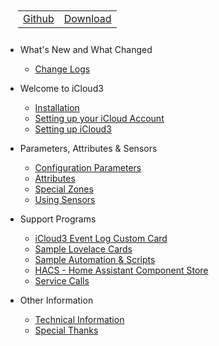 <nav>
  <table style="padding: 10px 0px 10px 20px;">
    <tr>
      <td>
        <a href="https://github.com/gcobb321/icloud3" class="button-base">Github</a>
      </td>
      <td>
        <a href="https://github.com/gcobb321/icloud3/releases" class="button-base">Download</a>
      </td>
    </tr>
  </table>
</nav>

- What's New and What Changed
  - [Change Logs](/CHANGELOG.md)
  
- Welcome to iCloud3
  - [Installation](chapters/1-installation.md)
  - [Setting up your iCloud Account](chapters/1-setting-up-icloud-account.md)
  - [Setting up iCloud3](chapters/1-setting-up-icloud3.md)
  
- Parameters, Attributes & Sensors
  - [Configuration Parameters](chapters/2-config-parms.md)
  - [Attributes](chapters/2-attributes.md)
  - [Special Zones](chapters/2-special-zones.md)
  - [Using Sensors](chapters/2-sensors.md)
  
- Support Programs
  - [iCloud3 Event Log Custom Card](chapters/3-event-log.md)
  - [Sample Lovelace Cards](chapters/3-sample-lovelace.md)
  - [Sample Automation & Scripts](chapters/3-sample-automation-scripts.md)
  - [HACS - Home Assistant Component Store](chapters/3-hacs.md)
  - [Service Calls](chapters/3-services.md)
  
- Other Information
  - [Technical Information](chapters/9-tech-info.md)
  - [Special Thanks](chapters/9-special-thanks.md)

